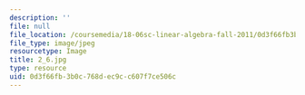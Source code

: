 ```yaml
---
description: ''
file: null
file_location: /coursemedia/18-06sc-linear-algebra-fall-2011/0d3f66fb3b0c768dec9cc607f7ce506c_2_6.jpg
file_type: image/jpeg
resourcetype: Image
title: 2_6.jpg
type: resource
uid: 0d3f66fb-3b0c-768d-ec9c-c607f7ce506c
---
```

